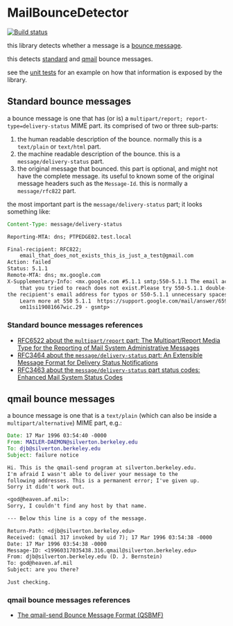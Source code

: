 # MailBounceDetector

[![Build status](https://github.com/rgl/mailbouncedetector/workflows/Build/badge.svg)](https://github.com/rgl/mailbouncedetector/actions?query=workflow%3ABuild)

this library detects whether a message is a [bounce message](https://en.wikipedia.org/wiki/Bounce_message).

this detects [standard](#standard-bounce-messages) and [qmail](#qmail-bounce-messages) bounce messages.

see the [unit tests](MailBounceDetector.Tests/BounceDetectorTests.cs) for an example on how that information is exposed by the library.

## Standard bounce messages

a bounce message is one that has (or is) a `multipart/report; report-type=delivery-status` MIME part. its comprised of two or three sub-parts:

1. the human readable description of the bounce. normally this is a `text/plain` or `text/html` part.
2. the machine readable description of the bounce. this is a `message/delivery-status` part.
3. the original message that bounced. this part is optional, and might not have the complete message. its useful to known some of the original message headers such as the `Message-Id`. this is normally a `message/rfc822` part.

the most important part is the `message/delivery-status` part; it looks something like:

```eml
Content-Type: message/delivery-status

Reporting-MTA: dns; PTPEDGE02.test.local

Final-recipient: RFC822;
    email_that_does_not_exists_this_is_just_a_test@gmail.com
Action: failed
Status: 5.1.1
Remote-MTA: dns; mx.google.com
X-Supplementary-Info: <mx.google.com #5.1.1 smtp;550-5.1.1 The email account
    that you tried to reach does not exist.Please try 550-5.1.1 double-checking
the recipient's email address for typos or 550-5.1.1 unnecessary spaces.
    Learn more at 550 5.1.1  https://support.google.com/mail/answer/6596
    om11si19081667wic.29 - gsmtp>
```

### Standard bounce messages references

* [RFC6522 about the `multipart/report` part: The Multipart/Report Media Type for the Reporting of Mail System Administrative Messages](https://tools.ietf.org/html/rfc6522)
* [RFC3464 about the `message/delivery-status` part: An Extensible Message Format for Delivery Status Notifications](https://tools.ietf.org/html/rfc3464)
* [RFC3463 about the `message/delivery-status` part status codes: Enhanced Mail System Status Codes](https://tools.ietf.org/html/rfc3463)

## qmail bounce messages

a bounce message is one that is a `text/plain` (which can also be inside a `multipart/alternative`) MIME part, e.g.:

 ```eml
Date: 17 Mar 1996 03:54:40 -0000
From: MAILER-DAEMON@silverton.berkeley.edu
To: djb@silverton.berkeley.edu
Subject: failure notice

Hi. This is the qmail-send program at silverton.berkeley.edu.
I'm afraid I wasn't able to deliver your message to the
following addresses. This is a permanent error; I've given up.
Sorry it didn't work out.

<god@heaven.af.mil>:
Sorry, I couldn't find any host by that name.

--- Below this line is a copy of the message.

Return-Path: <djb@silverton.berkeley.edu>
Received: (qmail 317 invoked by uid 7); 17 Mar 1996 03:54:38 -0000
Date: 17 Mar 1996 03:54:38 -0000
Message-ID: <19960317035438.316.qmail@silverton.berkeley.edu>
From: djb@silverton.berkeley.edu (D. J. Bernstein)
To: god@heaven.af.mil
Subject: are you there?

Just checking.
```

### qmail bounce messages references

* [The qmail-send Bounce Message Format (QSBMF)](http://cr.yp.to/proto/qsbmf.txt)
